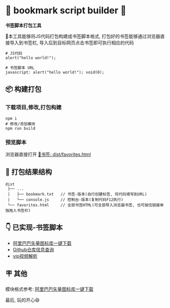 
# 🔖 bookmark script builder 🔖

**书签脚本打包工具**

📖本工具能够将JS代码打包构建成书签脚本格式, 打包好的书签能够通过浏览器直接导入到书签栏, 导入后到目标网页点击书签即可执行相应的代码

```text
# JS代码
alert("hello world!");

# 书签脚本 URL
javascript: alert("hello world!"); void(0);
```

## 📦 构建打包

### 下载项目,修改,打包构建

```shell
npm i
# 修改/添加模块
npm run build
```

### 预览脚本

浏览器直接打开 [🔖书签: dist/favorites.html](./dist/favorites.html)

## 🌳 打包结果结构

```text
dist
 ├── ...            
 |   ├── bookmark.txt   // 书签-版本(自行创建标签, 将代码填写到URL)
 |   └── console.js     // 控制台-版本(复制代码F12执行)
 └── favorites.html     // 全部书签HTML(可全部导入浏览器书签, 也可按住链接单独拖入书签栏)
```

## 👇 已实现-书签脚本

+ [阿里巴巴矢量图标库一键下载](./src/script/pubilc%20script/www.iconfont.cn/save%20icons/index.js)
+ [Github仓库信息查询](./src/script/pubilc%20script/github.com/show%20repos%20info/index.js)
+ [vip视频解析](./src/script/pubilc%20script/vip/vip%20video/index.js)

## 🪧 其他

模块格式参考: [阿里巴巴矢量图标库一键下载](./src/script/pubilc%20script/www.iconfont.cn/save%20icons/index.js)

最后, 玩的开心😄